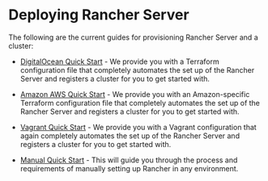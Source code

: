 # Deploying Rancher Server

The following are the current guides for provisioning Rancher Server and a cluster:

- [DigitalOcean Quick Start](./digital-ocean-qs) - We provide you with a Terraform configuration file that completely automates the set up of the Rancher Server and registers a cluster for you to get started with.

- [Amazon AWS Quick Start](./amazon-aws-qs) - We provide you with an Amazon-specific Terraform configuration file that completely automates the set up of the Rancher Server and registers a cluster for you to get started with.

- [Vagrant Quick Start](./quickstart-vagrant) - We provide you with a Vagrant configuration that again completely automates the set up of the Rancher Server and registers a cluster for you to get started with.

- [Manual Quick Start](./quickstart-manual-setup) - This will guide you through the process and requirements of manually setting up Rancher in any environment.
